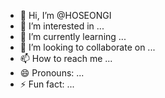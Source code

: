 - 👋 Hi, I’m @HOSEONGI
- 👀 I’m interested in ...
- 🌱 I’m currently learning ...
- 💞️ I’m looking to collaborate on ...
- 📫 How to reach me ...
- 😄 Pronouns: ...
- ⚡ Fun fact: ...

<!---
HOSEONGI/HOSEONGI is a ✨ special ✨ repository because its `README.md` (this file) appears on your GitHub profile.
You can click the Preview link to take a look at your changes.
--->
